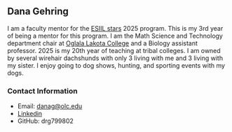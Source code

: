 ## Dana Gehring
I am a faculty mentor for the [ESIIL stars](https://esiil.org/) 2025 program.  This is my 3rd year of being a mentor for this program.  I am the Math Science and Technology department chair at [Oglala Lakota College](https://www.olc.edu/) and a Biology assistant professor. 2025 is my 20th year of teaching at tribal colleges. 
I am owned by several wirehair dachshunds with only 3 living with me and 3 living with my sister.  I enjoy going to dog shows, hunting, and sporting events with my dogs.  

### Contact Information
* Email: danag@olc.edu
* [Linkedin](https://www.linkedin.com/in/dana-gehring/)
* GitHub: drg799802
